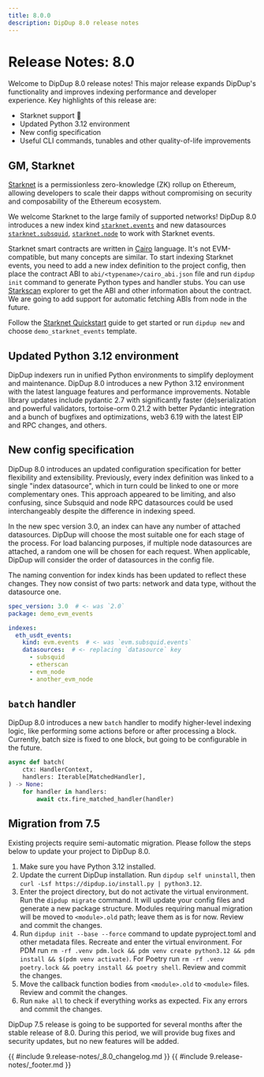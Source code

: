 ```yaml
---
title: 8.0.0
description: DipDup 8.0 release notes
---
```


# Release Notes: 8.0

Welcome to DipDup 8.0 release notes! This major release expands DipDup's functionality and improves indexing performance and developer experience. Key highlights of this release are:

- Starknet support 🐺
- Updated Python 3.12 environment
- New config specification
- Useful CLI commands, tunables and other quality-of-life improvements

## GM, Starknet

[Starknet](https://docs.starknet.io/) is a permissionless zero-knowledge (ZK) rollup on Ethereum, allowing developers to scale their dapps without compromising on security and composability of the Ethereum ecosystem.

We welcome Starknet to the large family of supported networks! DipDup 8.0 introduces a new index kind [`starknet.events`](../2.indexes/3.starknet_events.md) and new datasources [`starknet.subsquid`](../3.datasources/8.starknet_subsquid.md), [`starknet.node`](../3.datasources/7.starknet_node.md) to work with Starknet events.

Starknet smart contracts are written in [Cairo](https://github.com/starkware-libs/cairo) language. It's not EVM-compatible, but many concepts are similar. To start indexing Starknet events, you need to add a new index definition to the project config, then place the contract ABI to `abi/<typename>/cairo_abi.json` file and run `dipdup init` command to generate Python types and handler stubs. You can use [Starkscan](https://starkscan.co/contract/0x068f5c6a61780768455de69077e07e89787839bf8166decfbf92b645209c0fb8#class-code-history) explorer to get the ABI and other information about the contract. We are going to add support for automatic fetching ABIs from node in the future.

Follow the [Starknet Quickstart](../0.quickstart-starknet.md) guide to get started or run `dipdup new` and choose `demo_starknet_events` template.

## Updated Python 3.12 environment

DipDup indexers run in unified Python environments to simplify deployment and maintenance. DipDup 8.0 introduces a new Python 3.12 environment with the latest language features and performance improvements. Notable library updates include pydantic 2.7 with significantly faster (de)serialization and powerful validators, tortoise-orm 0.21.2 with better Pydantic integration and a bunch of bugfixes and optimizations, web3 6.19 with the latest EIP and RPC changes, and others.

## New config specification

DipDup 8.0 introduces an updated configuration specification for better flexibility and extensibility. Previously, every index definition was linked to a single "index datasource", which in turn could be linked to one or more complementary ones. This approach appeared to be limiting, and also confusing, since Subsquid and node RPC datasources could be used interchangeably despite the difference in indexing speed.

In the new spec version 3.0, an index can have any number of attached datasources. DipDup will choose the most suitable one for each stage of the process. For load balancing purposes, if multiple node datasources are attached, a random one will be chosen for each request. When applicable, DipDup will consider the order of datasources in the config file.

The naming convention for index kinds has been updated to reflect these changes. They now consist of two parts: network and data type, without the datasource one.

```yaml
spec_version: 3.0  # <- was `2.0`
package: demo_evm_events

indexes:
  eth_usdt_events:
    kind: evm.events  # <- was `evm.subsquid.events`
    datasources:  # <- replacing `datasource` key
      - subsquid
      - etherscan
      - evm_node
      - another_evm_node
```

## `batch` handler

DipDup 8.0 introduces a new `batch` handler to modify higher-level indexing logic, like performing some actions before or after processing a block. Currently, batch size is fixed to one block, but going to be configurable in the future.

```python
async def batch(
    ctx: HandlerContext,
    handlers: Iterable[MatchedHandler],
) -> None:
    for handler in handlers:
        await ctx.fire_matched_handler(handler)
```

## Migration from 7.5

Existing projects require semi-automatic migration. Please follow the steps below to update your project to DipDup 8.0.

1. Make sure you have Python 3.12 installed.
2. Update the current DipDup installation. Run `dipdup self uninstall`, then `curl -Lsf https://dipdup.io/install.py | python3.12`.
3. Enter the project directory, but do not activate the virtual environment. Run the `dipdup migrate` command. It will update your config files and generate a new package structure. Modules requiring manual migration will be moved to `<module>.old` path; leave them as is for now. Review and commit the changes.
4. Run `dipdup init --base --force` command to update pyproject.toml and other metadata files. Recreate and enter the virtual environment. For PDM run `rm -rf .venv pdm.lock && pdm venv create python3.12 && pdm install && $(pdm venv activate)`. For Poetry run `rm -rf .venv poetry.lock && poetry install && poetry shell`. Review and commit the changes.
5. Move the callback function bodies from `<module>.old` to `<module>` files. Review and commit the changes.
6. Run `make all` to check if everything works as expected. Fix any errors and commit the changes.

DipDup 7.5 release is going to be supported for several months after the stable release of 8.0. During this period, we will provide bug fixes and security updates, but no new features will be added.

{{ #include 9.release-notes/_8.0_changelog.md }}
{{ #include 9.release-notes/_footer.md }}
